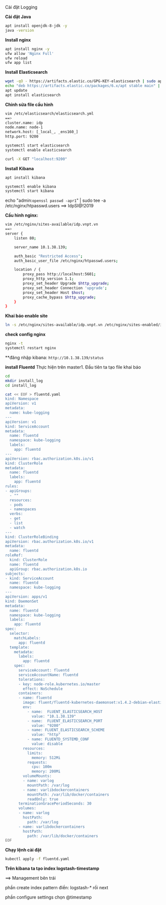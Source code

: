 Cài đặt Logging

**Cài đặt Java**
```sh
apt install openjdk-8-jdk -y
java -version
```
**Install nginx**
```sh
apt install nginx -y
ufw allow 'Nginx Full'
ufw reload
ufw app list
```
**Install Elasticsearch**
```sh
wget -qO - https://artifacts.elastic.co/GPG-KEY-elasticsearch | sudo apt-key add -
echo "deb https://artifacts.elastic.co/packages/6.x/apt stable main" | sudo tee -a /etc/apt/sources.list.d/elastic-6.x.list
apt update
apt install elasticsearch
```
**Chỉnh sửa file cấu hình**
```sh
vim /etc/elasticsearch/elasticsearch.yml
==>
cluster.name: idp
node.name: node-1
network.host: [_local_, _ens160_]
http.port: 9200
```
```sh
systemctl start elasticsearch
systemctl enable elasticsearch
```
```sh
curl -X GET "localhost:9200"
```
**Install Kibana**
```sh
apt install kibana
```
```sh
systemctl enable kibana
systemctl start kibana
```
echo "admin:`openssl passwd -apr1`" | sudo tee -a /etc/nginx/htpasswd.users
==> IdpSI@!2019

**Cấu hình nginx:**
```sh
vim /etc/nginx/sites-available/idp.vnpt.vn
==>
server {
    listen 80;

    server_name 10.1.38.139;

    auth_basic "Restricted Access";
    auth_basic_user_file /etc/nginx/htpasswd.users;

    location / {
        proxy_pass http://localhost:5601;
        proxy_http_version 1.1;
        proxy_set_header Upgrade $http_upgrade;
        proxy_set_header Connection 'upgrade';
        proxy_set_header Host $host;
        proxy_cache_bypass $http_upgrade;
    }
}
```
**Khai báo enable site**
```sh
ln -s /etc/nginx/sites-available/idp.vnpt.vn /etc/nginx/sites-enabled/idp.vnpt.vn
```
**check config nginx**
```sh
nginx -t
systemctl restart nginx
```
**đăng nhập kibana: `http://10.1.38.139/status`

**install Fluentd**
Thực hiện trên master1. Đầu tiên ta tạo file khai báo
```sh
cd
mkdir install_log
cd install_log
```
```sh
cat << EOF > fluentd.yaml
kind: Namespace
apiVersion: v1
metadata:
  name: kube-logging
---
apiVersion: v1
kind: ServiceAccount
metadata:
  name: fluentd
  namespace: kube-logging
  labels:
    app: fluentd
---
apiVersion: rbac.authorization.k8s.io/v1
kind: ClusterRole
metadata:
  name: fluentd
  labels:
    app: fluentd
rules:
- apiGroups:
  - ""
  resources:
  - pods
  - namespaces
  verbs:
  - get
  - list
  - watch
---
kind: ClusterRoleBinding
apiVersion: rbac.authorization.k8s.io/v1
metadata:
  name: fluentd
roleRef:
  kind: ClusterRole
  name: fluentd
  apiGroup: rbac.authorization.k8s.io
subjects:
- kind: ServiceAccount
  name: fluentd
  namespace: kube-logging
---
apiVersion: apps/v1
kind: DaemonSet
metadata:
  name: fluentd
  namespace: kube-logging
  labels:
    app: fluentd
spec:
  selector:
    matchLabels:
      app: fluentd
  template:
    metadata:
      labels:
        app: fluentd
    spec:
      serviceAccount: fluentd
      serviceAccountName: fluentd
      tolerations:
      - key: node-role.kubernetes.io/master
        effect: NoSchedule
      containers:
      - name: fluentd
        image: fluent/fluentd-kubernetes-daemonset:v1.4.2-debian-elasticsearch-1.1
        env:
          - name:  FLUENT_ELASTICSEARCH_HOST
            value: "10.1.38.139"
          - name:  FLUENT_ELASTICSEARCH_PORT
            value: "9200"
          - name: FLUENT_ELASTICSEARCH_SCHEME
            value: "http"
          - name: FLUENTD_SYSTEMD_CONF
            value: disable
        resources:
          limits:
            memory: 512Mi
          requests:
            cpu: 100m
            memory: 200Mi
        volumeMounts:
        - name: varlog
          mountPath: /var/log
        - name: varlibdockercontainers
          mountPath: /var/lib/docker/containers
          readOnly: true
      terminationGracePeriodSeconds: 30
      volumes:
      - name: varlog
        hostPath:
          path: /var/log
      - name: varlibdockercontainers
        hostPath:
          path: /var/lib/docker/containers
EOF
```
**Chạy lệnh cài đặt**
```sh
kubectl apply -f fluentd.yaml
```
**Trên kibana ta tạo index logstash-timestamp**

==> Management bên trái

phần create index pattern điền: logstash-* rồi next

phần configure settings chọn @timestamp
